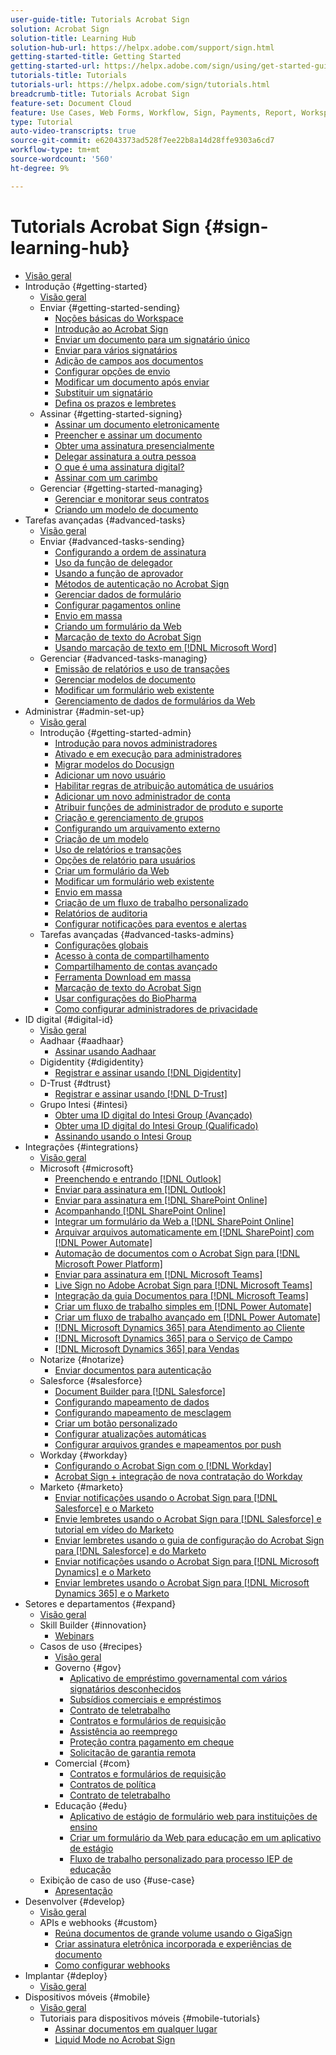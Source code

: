 ```yaml
---
user-guide-title: Tutorials Acrobat Sign
solution: Acrobat Sign
solution-title: Learning Hub
solution-hub-url: https://helpx.adobe.com/support/sign.html
getting-started-title: Getting Started
getting-started-url: https://helpx.adobe.com/sign/using/get-started-guide.html
tutorials-title: Tutorials
tutorials-url: https://helpx.adobe.com/sign/tutorials.html
breadcrumb-title: Tutorials Acrobat Sign
feature-set: Document Cloud
feature: Use Cases, Web Forms, Workflow, Sign, Payments, Report, Workspace, Deadline, Administration, Digital ID, Form, Integrations, Mobile, Skill Builder
type: Tutorial
auto-video-transcripts: true
source-git-commit: e62043373ad528f7ee22b8a14d28ffe9303a6cd7
workflow-type: tm+mt
source-wordcount: '560'
ht-degree: 9%

---
```



# Tutorials Acrobat Sign {#sign-learning-hub}

+ [Visão geral](overview.md)
+ Introdução {#getting-started}
   + [Visão geral](sign-beginner-tutorials/beginner-users-overview.md)
   + Enviar {#getting-started-sending}
      + [Noções básicas do Workspace](sign-beginner-tutorials/quick-tour.md)
      + [Introdução ao Acrobat Sign](sign-beginner-tutorials/new-sender.md)
      + [Enviar um documento para um signatário único](sign-beginner-tutorials/send-to-single-recipient.md)
      + [Enviar para vários signatários](sign-beginner-tutorials/send-to-multiple-recipients.md)
      + [Adição de campos aos documentos](sign-beginner-tutorials/adding-fields.md)
      + [Configurar opções de envio](sign-beginner-tutorials/sending-options.md)
      + [Modificar um documento após enviar](sign-beginner-tutorials/modify-in-flight.md)
      + [Substituir um signatário](sign-beginner-tutorials/replace-signer.md)
      + [Defina os prazos e lembretes](sign-beginner-tutorials/set-deadlines-reminders.md)
   + Assinar {#getting-started-signing}
      + [Assinar um documento eletronicamente](sign-beginner-tutorials/electronically-sign-a-document.md)
      + [Preencher e assinar um documento](sign-beginner-tutorials/fill-and-sign.md)
      + [Obter uma assinatura presencialmente](sign-beginner-tutorials/sign-in-person.md)
      + [Delegar assinatura a outra pessoa](sign-beginner-tutorials/delegate-signing.md)
      + [O que é uma assinatura digital?](sign-beginner-tutorials/sign-with-a-digital-signature.md)
      + [Assinar com um carimbo](sign-beginner-tutorials/sign-with-a-stamp.md)
   + Gerenciar {#getting-started-managing}
      + [Gerenciar e monitorar seus contratos](sign-beginner-tutorials/manage-and-track.md)
      + [Criando um modelo de documento](https://experienceleague.adobe.com/docs/document-cloud-learn/sign-learning-hub/admin-set-up/getting-started-admin/create-a-template.html)
+ Tarefas avançadas {#advanced-tasks}
   + [Visão geral](sign-advanced-users/advanced-users-overview.md)
   + Enviar {#advanced-tasks-sending}
      + [Configurando a ordem de assinatura](sign-advanced-users/setting-up-routing.md)
      + [Uso da função de delegador](sign-advanced-users/delegate-signature.md)
      + [Usando a função de aprovador](sign-advanced-users/add-an-approver.md)
      + [Métodos de autenticação no Acrobat Sign](sign-advanced-users/authentication-methods.md)
      + [Gerenciar dados de formulário](sign-advanced-users/manage-form-data.md)
      + [Configurar pagamentos online](sign-advanced-users/set-up-online-payments.md)
      + [Envio em massa](https://experienceleague.adobe.com/docs/document-cloud-learn/sign-learning-hub/admin-set-up/getting-started-admin/megasign.html)
      + [Criando um formulário da Web](https://experienceleague.adobe.com/docs/document-cloud-learn/sign-learning-hub/admin-set-up/getting-started-admin/webform.html)
      + [Marcação de texto do Acrobat Sign](https://experienceleague.adobe.com/docs/document-cloud-learn/sign-learning-hub/admin-set-up/advanced-tasks-admins/adobe-sign-text-tagging.html)
      + [Usando marcação de texto em  [!DNL Microsoft Word]](sign-advanced-users/text-tagging-word.md)
   + Gerenciar {#advanced-tasks-managing}
      + [Emissão de relatórios e uso de transações](sign-advanced-users/creating-a-report.md)
      + [Gerenciar modelos de documento](sign-advanced-users/edit-a-template.md)
      + [Modificar um formulário web existente](sign-advanced-users/modify-webform.md)
      + [Gerenciamento de dados de formulários da Web](sign-advanced-users/manage-webform-data.md)
+ Administrar {#admin-set-up}
   + [Visão geral](admin/intro-admin-overview.md)
   + Introdução {#getting-started-admin}
      + [Introdução para novos administradores](admin/get-started-admin.md)
      + [Ativado e em execução para administradores](admin/up-and-running-admin.md)
      + [Migrar modelos do Docusign](admin/docusign-templates.md)
      + [Adicionar um novo usuário](admin/add-users-to-your-account.md)
      + [Habilitar regras de atribuição automática de usuários](admin/automatic-assignment-rules.md)
      + [Adicionar um novo administrador de conta](admin/add-admin.md)
      + [Atribuir funções de administrador de produto e suporte](admin/promote-admin.md)
      + [Criação e gerenciamento de grupos](admin/create-and-manage-groups.md)
      + [Configurando um arquivamento externo](admin/set-up-your-external-archive.md)
      + [Criação de um modelo](sign-advanced-users/create-a-template.md)
      + [Uso de relatórios e transações](https://experienceleague.adobe.com/en/docs/document-cloud-learn/sign-learning-hub/advanced-tasks/advanced-tasks-managing/creating-a-report)
      + [Opções de relatório para usuários](admin/report-options.md)
      + [Criar um formulário da Web](sign-advanced-users/webform.md)
      + [Modificar um formulário web existente](https://experienceleague.adobe.com/docs/document-cloud-learn/sign-learning-hub/advanced-tasks/advanced-tasks-managing/modify-webform.html)
      + [Envio em massa](sign-advanced-users/megasign.md)
      + [Criação de um fluxo de trabalho personalizado](admin/building-a-custom-workflow.md)
      + [Relatórios de auditoria](admin/audit-reports.md)
      + [Configurar notificações para eventos e alertas](admin/set-up-shared-events-and-alert.md)
   + Tarefas avançadas {#advanced-tasks-admins}
      + [Configurações globais](admin/learn-about-global-settings.md)
      + [Acesso à conta de compartilhamento](admin/share-account-access.md)
      + [Compartilhamento de contas avançado](admin/advanced-account-sharing.md)
      + [Ferramenta Download em massa](admin/bulk-download-tool.md)
      + [Marcação de texto do Acrobat Sign](sign-advanced-users/adobe-sign-text-tagging.md)
      + [Usar configurações do BioPharma](admin/use-bio-pharma-settings.md)
      + [Como configurar administradores de privacidade](admin/privacy.md)
+ ID digital {#digital-id}
   + [Visão geral](digitalid/digitalid-overview.md)
   + Aadhaar {#aadhaar}
      + [Assinar usando Aadhaar](digitalid/aadhaar-sign.md)
   + Digidentity {#digidentity}
      + [Registrar e assinar usando  [!DNL Digidentity]](digitalid/digidentity-sign.md)
   + D-Trust {#dtrust}
      + [Registrar e assinar usando [!DNL D-Trust]](digitalid/d-trust.md)
   + Grupo Intesi {#intesi}
      + [Obter uma ID digital do Intesi Group (Avançado)](digitalid/intesi-advanced.md)
      + [Obter uma ID digital do Intesi Group (Qualificado)](digitalid/intesi-qualified.md)
      + [Assinando usando o Intesi Group](digitalid/intesi-sign.md)
+ Integrações {#integrations}
   + [Visão geral](integrations/integrations-overview.md)
   + Microsoft {#microsoft}
      + [Preenchendo e entrando [!DNL Outlook]](integrations/fill-and-sign-doc-microsoft-outlook.md)
      + [Enviar para assinatura em  [!DNL Outlook]](integrations/send-for-signature-with-outlook.md)
      + [Enviar para assinatura em  [!DNL SharePoint Online]](integrations/send-for-signature-with-sharepoint-online.md)
      + [Acompanhando  [!DNL SharePoint Online]](integrations/track-an-agreement-with-sharepoint-online.md)
      + [Integrar um formulário da Web a  [!DNL SharePoint Online]](integrations/integrate-web-form-sharepoint-online.md)
      + [Arquivar arquivos automaticamente em  [!DNL SharePoint] com [!DNL Power Automate]](integrations/auto-archive-sharepoint-power-automate.md)
      + [Automação de documentos com o Acrobat Sign para  [!DNL Microsoft Power Platform]](integrations/documentautomation.md)
      + [Enviar para assinatura em  [!DNL Microsoft Teams]](integrations/adobe-sign-teams-mortgage.md)
      + [Live Sign no Adobe Acrobat Sign para [!DNL Microsoft Teams]](integrations/live-sign-microsoft-teams.md)
      + [Integração da guia Documentos para  [!DNL Microsoft Teams]](integrations/acrobat-sign-teams-documents-tab.md)
      + [Criar um fluxo de trabalho simples em  [!DNL Power Automate]](integrations/simple-workflow-power-automate.md)
      + [Criar um fluxo de trabalho avançado em  [!DNL Power Automate]](integrations/advanced-workflow-power-automate.md)
      + [[!DNL Microsoft Dynamics 365] para Atendimento ao Cliente](integrations/dynamics-customer-service.md)
      + [[!DNL Microsoft Dynamics 365] para o Serviço de Campo](integrations/dynamics-field-service.md)
      + [[!DNL Microsoft Dynamics 365] para Vendas](integrations/dynamics-sales.md)
   + Notarize {#notarize}
      + [Enviar documentos para autenticação](integrations/send-document-notarize.md)
   + Salesforce {#salesforce}
      + [Document Builder para  [!DNL Salesforce]](integrations/create-an-agreement-template.md)
      + [Configurando mapeamento de dados](integrations/set-up-data-mapping.md)
      + [Configurando mapeamento de mesclagem](integrations/set-up-merging-map.md)
      + [Criar um botão personalizado](integrations/create-a-custom-button.md)
      + [Configurar atualizações automáticas](integrations/salesforce-automatic-updates.md)
      + [Configurar arquivos grandes e mapeamentos por push](integrations/salesforce-large-files.md)
   + Workday {#workday}
      + [Configurando o Acrobat Sign com o  [!DNL Workday]](integrations/workday.md)
      + [Acrobat Sign + integração de nova contratação do Workday](integrations/acrobat-sign-workday-onboarding.md)
   + Marketo {#marketo}
      + [Enviar notificações usando o Acrobat Sign para  [!DNL Salesforce]  e o Marketo](integrations/marketo-salesforce-sms.md)
      + [Envie lembretes usando o Acrobat Sign para  [!DNL Salesforce] e tutorial em vídeo do Marketo](integrations/marketo-salesforce-reminder-video.md)
      + [Enviar lembretes usando o guia de configuração do Acrobat Sign para  [!DNL Salesforce]  e do Marketo](integrations/marketo-salesforce-reminder.md)
      + [Enviar notificações usando o Acrobat Sign para  [!DNL Microsoft Dynamics]  e o Marketo](integrations/marketo-dynamics-sms.md)
      + [Enviar lembretes usando o Acrobat Sign para  [!DNL Microsoft Dynamics 365]  e o Marketo](integrations/marketo-dynamics-reminder.md)
+ Setores e departamentos {#expand}
   + [Visão geral](sign-usecase/expand-inspire-overview.md)
   + Skill Builder {#innovation}
      + [Webinars](sign-usecase/innovation-series.md)
   + Casos de uso {#recipes}
      + [Visão geral](sign-usecase/recipes.md)
      + Governo {#gov}
         + [Aplicativo de empréstimo governamental com vários signatários desconhecidos](sign-usecase/webform-multiple-signers.md)
         + [Subsídios comerciais e empréstimos](sign-usecase/usecasegovgrants.md)
         + [Contrato de teletrabalho](sign-usecase/usecasegovtelework.md)
         + [Contratos e formulários de requisição](sign-usecase/usecasegovcontracts.md)
         + [Assistência ao reemprego](sign-usecase/usecasegovreemployment.md)
         + [Proteção contra pagamento em cheque](sign-usecase/usecasegovpaycheck.md)
         + [Solicitação de garantia remota](sign-usecase/usecasegovremote.md)
      + Comercial {#com}
         + [Contratos e formulários de requisição](sign-usecase/usecasecomcontracts.md)
         + [Contratos de política](sign-usecase/usecasecompolicy.md)
         + [Contrato de teletrabalho](sign-usecase/usecasecomtelework.md)
      + Educação {#edu}
         + [Aplicativo de estágio de formulário web para instituições de ensino](sign-usecase/usecase-edu-intern.md)
         + [Criar um formulário da Web para educação em um aplicativo de estágio](sign-usecase/usecase-edu-intern-create.md)
         + [Fluxo de trabalho personalizado para processo IEP de educação](sign-usecase/usecase-edu-iep.md)
   + Exibição de caso de uso {#use-case}
      + [Apresentação](sign-usecase/use-case-showcase.md)
+ Desenvolver {#develop}
   + [Visão geral](develop/develop-overview.md)
   + APIs e webhooks {#custom}
      + [Reúna documentos de grande volume usando o GigaSign](develop/gigasign.md)
      + [Criar assinatura eletrônica incorporada e experiências de documento](develop/embeddedesignature.md)
      + [Como configurar webhooks](develop/webhooks.md)
+ Implantar {#deploy}
   + [Visão geral](deploy-overview.md)
+ Dispositivos móveis {#mobile}
   + [Visão geral](mobile/mobile-overview.md)
   + Tutoriais para dispositivos móveis {#mobile-tutorials}
      + [Assinar documentos em qualquer lugar](mobile/sign-mobile.md)
      + [Liquid Mode no Acrobat Sign](mobile/liquidmode.md)

